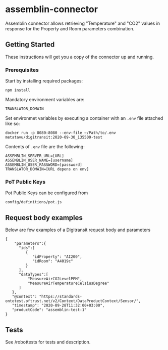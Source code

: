 # assemblin-connector

Assemblin connector allows retrieving "Temperature" and "CO2" values in response for the Property and Room parameters combination.


## Getting Started

These instructions will get you a copy of the connector up and running.

### Prerequisites

Start by installing required packages:
```
npm install
```

Mandatory environment variables are:
```
TRANSLATOR_DOMAIN
```

Set environmet variables by executing a container with an ```.env``` file attached like so:
```
docker run -p 8080:8080 --env-file ~/Path/to/.env  metatavu/digitransit:2020-09-30_135500-test
```

Contents of ```.env``` file are the following:
```
ASSEMBLIN_SERVER_URL=[URL]
ASSEMBLIN_USER_NAME=[username]
ASSEMBLIN_USER_PASSWORD=[password]
TRANSLATOR_DOMAIN=[URL depens on env]
```

### PoT Public Keys

Pot Public Keys can be configured from

```
config/definitions/pot.js
```

## Request body examples

Below are few examples of a Digitransit request body and parameters

```
{
	"parameters":{
      "ids":[
         {
            "idProperty": "AI200",
            "idRoom": "A4019c"
         }
      ],
      "dataTypes":[
		  "MeasureAirCO2LevelPPM", 
		  "MeasureAirTemperatureCelsiusDegree"
      ]
   },
   "@context": "https://standards-ontotest.oftrust.net/v2/Context/DataProductContext/Sensor/",
   "timestamp": "2020-09-28T11:32:00+03:00",
   "productCode": "assemblin-test-1"
}
```

## Tests

See /robottests for tests and description.




